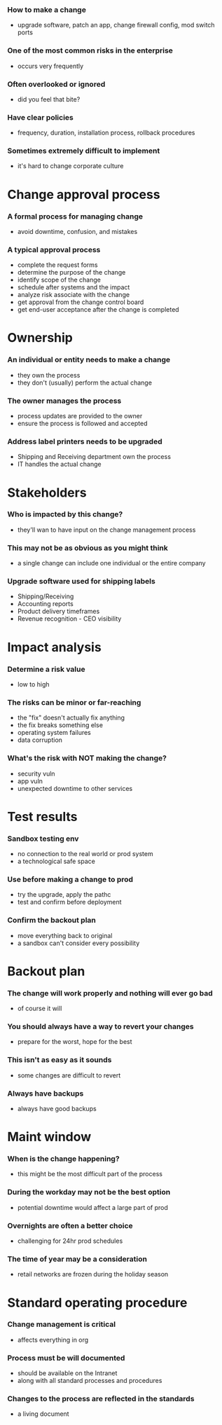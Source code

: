 ### How to make a change
- upgrade software, patch an app, change firewall config, mod switch ports
### One of the most common risks in the enterprise
- occurs very frequently
### Often overlooked or ignored
- did you feel that bite?
### Have clear policies
- frequency, duration, installation process, rollback procedures
### Sometimes extremely difficult to implement
- it's hard to change corporate culture
# Change approval process
### A formal process for managing change
- avoid downtime, confusion, and mistakes
### A typical approval process
- complete the request forms
- determine the purpose of the change
- identify scope of the change
- schedule after systems and the impact
- analyze risk associate with the change
- get approval from the change control board
- get end-user acceptance after the change is completed
# Ownership
### An individual or entity needs to make a change
- they own the process
- they don't (usually) perform the actual change
### The owner manages the process
- process updates are provided to the owner
- ensure the process is followed and accepted
### Address label printers needs to be upgraded
- Shipping and Receiving department own the process
- IT handles the actual change
# Stakeholders
### Who is impacted by this change?
- they'll wan to have input on the change management process
### This may not be as obvious as you might think
- a single change can include one individual or the entire company
### Upgrade software used for shipping labels
- Shipping/Receiving
- Accounting reports
- Product delivery timeframes
- Revenue recognition - CEO visibility
# Impact analysis
### Determine a risk value
- low to high
### The risks can be minor or far-reaching
- the "fix" doesn't actually fix anything
- the fix breaks something else
- operating system failures
- data corruption
### What's the risk with NOT making the change?
- security vuln
- app vuln
- unexpected downtime to other services
# Test results
### Sandbox testing env
- no connection to the real world or prod system
- a technological safe space
### Use before making a change to prod
- try the upgrade, apply the pathc
- test and confirm before deployment
### Confirm the backout plan
- move everything back to original
- a sandbox can't consider every possibility
# Backout plan
### The change will work properly and nothing will ever go bad
- of course it will
### You should always have a way to revert your changes
- prepare for the worst, hope for the best
### This isn't as easy as it sounds
- some changes are difficult to revert
### Always have backups
- always have good backups
# Maint window
### When is the change happening?
- this might be the most difficult part of the process
### During the workday may not be the best option
- potential downtime would affect a large part of prod
### Overnights are often a better choice
- challenging for 24hr prod schedules
### The time of year may be a consideration
- retail networks are frozen during the holiday season
# Standard operating procedure
### Change management is critical
- affects everything in org
### Process must be will documented
- should be available on the Intranet
- along with all standard processes and procedures
### Changes to the process are reflected in the standards
- a living document